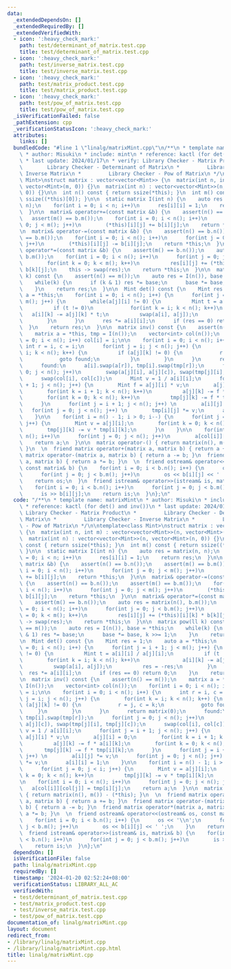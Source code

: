 ```yaml
---
data:
  _extendedDependsOn: []
  _extendedRequiredBy: []
  _extendedVerifiedWith:
  - icon: ':heavy_check_mark:'
    path: test/determinant_of_matrix.test.cpp
    title: test/determinant_of_matrix.test.cpp
  - icon: ':heavy_check_mark:'
    path: test/inverse_matrix.test.cpp
    title: test/inverse_matrix.test.cpp
  - icon: ':heavy_check_mark:'
    path: test/matrix_product.test.cpp
    title: test/matrix_product.test.cpp
  - icon: ':heavy_check_mark:'
    path: test/pow_of_matrix.test.cpp
    title: test/pow_of_matrix.test.cpp
  _isVerificationFailed: false
  _pathExtension: cpp
  _verificationStatusIcon: ':heavy_check_mark:'
  attributes:
    links: []
  bundledCode: "#line 1 \"linalg/matrixMint.cpp\"\n/**\n * template name: matrixMint\n\
    \ * author: Misuki\n * include: mint\n * reference: kactl (for det() and inv())\n\
    \ * last update: 2024/01/17\n * verify: Library Checker - Matrix Product\n * \
    \        Library Checker - Determinant of Matrix\n *         Library Checker -\
    \ Inverse Matrix\n *         Library Checker - Pow of Matrix\n */\n\ntemplate<class\
    \ Mint>\nstruct matrix : vector<vector<Mint>> {\n  matrix(int n, int m) : vector<vector<Mint>>(n,\
    \ vector<Mint>(m, 0)) {}\n  matrix(int n) : vector<vector<Mint>>(n, vector<Mint>(n,\
    \ 0)) {}\n\n  int n() const { return ssize(*this); }\n  int m() const { return\
    \ ssize((*this)[0]); }\n\n  static matrix I(int n) {\n    auto res = matrix(n,\
    \ n);\n    for(int i = 0; i < n; i++)\n      res[i][i] = 1;\n    return res;\n\
    \  }\n\n  matrix& operator+=(const matrix &b) {\n    assert(n() == b.n());\n \
    \   assert(m() == b.m());\n    for(int i = 0; i < n(); i++)\n      for(int j =\
    \ 0; j < m(); j++)\n        (*this)[i][j] += b[i][j];\n    return *this;\n  }\n\
    \n  matrix& operator-=(const matrix &b) {\n    assert(n() == b.n());\n    assert(m()\
    \ == b.m());\n    for(int i = 0; i < n(); i++)\n      for(int j = 0; j < m();\
    \ j++)\n        (*this)[i][j] -= b[i][j];\n    return *this;\n  }\n\n  matrix&\
    \ operator*=(const matrix &b) {\n    assert(m() == b.n());\n    auto res = matrix(n(),\
    \ b.m());\n    for(int i = 0; i < n(); i++)\n      for(int j = 0; j < b.m(); j++)\n\
    \        for(int k = 0; k < m(); k++)\n          res[i][j] += (*this)[i][k] *\
    \ b[k][j];\n    this -> swap(res);\n    return *this;\n  }\n\n  matrix pow(ll\
    \ k) const {\n    assert(n() == m());\n    auto res = I(n()), base = *this;\n\
    \    while(k) {\n      if (k & 1) res *= base;\n      base *= base, k >>= 1;\n\
    \    }\n    return res;\n  }\n\n  Mint det() const {\n    Mint res = 1;\n    auto\
    \ a = *this;\n    for(int i = 0; i < n(); i++) {\n      for(int j = i + 1; j <\
    \ m(); j++) {\n        while(a[j][i] != 0) {\n          Mint t = a[i][i] / a[j][i];\n\
    \          if (t != 0)\n            for(int k = i; k < n(); k++)\n           \
    \   a[i][k] -= a[j][k] * t;\n          swap(a[i], a[j]);\n          res = -res;\n\
    \        }\n      }\n      res *= a[i][i];\n      if (res == 0) return 0;\n  \
    \  }\n    return res;\n  }\n\n  matrix inv() const {\n    assert(n() == m());\n\
    \    matrix a = *this, tmp = I(n());\n    vector<int> col(n());\n    for(int i\
    \ = 0; i < n(); i++) col[i] = i;\n\n    for(int i = 0; i < n(); i++) {\n     \
    \ int r = i, c = i;\n      for(int j = i; j < n(); j++) {\n        for(int k =\
    \ i; k < n(); k++) {\n          if (a[j][k] != 0) {\n            r = j, c = k;\n\
    \            goto found;\n          }\n        }\n      }\n      return matrix(0);\n\
    \      found:\n      a[i].swap(a[r]), tmp[i].swap(tmp[r]);\n      for(int j =\
    \ 0; j < n(); j++)\n        swap(a[j][i], a[j][c]), swap(tmp[j][i], tmp[j][c]);\n\
    \      swap(col[i], col[c]);\n      Mint v = 1 / a[i][i];\n      for(int j = i\
    \ + 1; j < n(); j++) {\n        Mint f = a[j][i] * v;\n        a[j][i] = 0;\n\
    \        for(int k = i + 1; k < n(); k++)\n          a[j][k] -= f * a[i][k];\n\
    \        for(int k = 0; k < n(); k++)\n          tmp[j][k] -= f * tmp[i][k];\n\
    \      }\n      for(int j = i + 1; j < n(); j++) \n        a[i][j] *= v;\n   \
    \   for(int j = 0; j < n(); j++) \n        tmp[i][j] *= v;\n      a[i][i] = 1;\n\
    \    }\n\n    for(int i = n() - 1; i > 0; i--) {\n      for(int j = 0; j < i;\
    \ j++) {\n        Mint v = a[j][i];\n        for(int k = 0; k < n(); k++)\n  \
    \        tmp[j][k] -= v * tmp[i][k];\n      }\n    }\n\n    for(int i = 0; i <\
    \ n(); i++)\n      for(int j = 0; j < n(); j++)\n        a[col[i]][col[j]] = tmp[i][j];\n\
    \    return a;\n  }\n\n  matrix operator-() { return matrix(n(), m()) - (*this);\
    \ }\n  \n  friend matrix operator+(matrix a, matrix b) { return a += b; }\n  friend\
    \ matrix operator-(matrix a, matrix b) { return a -= b; }\n  friend matrix operator*(matrix\
    \ a, matrix b) { return a *= b; }\n  \n  friend ostream& operator<<(ostream& os,\
    \ const matrix& b) {\n    for(int i = 0; i < b.n(); i++) {\n      os << '\\n';\n\
    \      for(int j = 0; j < b.m(); j++)\n        os << b[i][j] << ' ';\n    }\n\
    \    return os;\n  }\n  friend istream& operator>>(istream& is, matrix& b) {\n\
    \    for(int i = 0; i < b.n(); i++)\n      for(int j = 0; j < b.m(); j++)\n  \
    \      is >> b[i][j];\n    return is;\n  }\n};\n"
  code: "/**\n * template name: matrixMint\n * author: Misuki\n * include: mint\n\
    \ * reference: kactl (for det() and inv())\n * last update: 2024/01/17\n * verify:\
    \ Library Checker - Matrix Product\n *         Library Checker - Determinant of\
    \ Matrix\n *         Library Checker - Inverse Matrix\n *         Library Checker\
    \ - Pow of Matrix\n */\n\ntemplate<class Mint>\nstruct matrix : vector<vector<Mint>>\
    \ {\n  matrix(int n, int m) : vector<vector<Mint>>(n, vector<Mint>(m, 0)) {}\n\
    \  matrix(int n) : vector<vector<Mint>>(n, vector<Mint>(n, 0)) {}\n\n  int n()\
    \ const { return ssize(*this); }\n  int m() const { return ssize((*this)[0]);\
    \ }\n\n  static matrix I(int n) {\n    auto res = matrix(n, n);\n    for(int i\
    \ = 0; i < n; i++)\n      res[i][i] = 1;\n    return res;\n  }\n\n  matrix& operator+=(const\
    \ matrix &b) {\n    assert(n() == b.n());\n    assert(m() == b.m());\n    for(int\
    \ i = 0; i < n(); i++)\n      for(int j = 0; j < m(); j++)\n        (*this)[i][j]\
    \ += b[i][j];\n    return *this;\n  }\n\n  matrix& operator-=(const matrix &b)\
    \ {\n    assert(n() == b.n());\n    assert(m() == b.m());\n    for(int i = 0;\
    \ i < n(); i++)\n      for(int j = 0; j < m(); j++)\n        (*this)[i][j] -=\
    \ b[i][j];\n    return *this;\n  }\n\n  matrix& operator*=(const matrix &b) {\n\
    \    assert(m() == b.n());\n    auto res = matrix(n(), b.m());\n    for(int i\
    \ = 0; i < n(); i++)\n      for(int j = 0; j < b.m(); j++)\n        for(int k\
    \ = 0; k < m(); k++)\n          res[i][j] += (*this)[i][k] * b[k][j];\n    this\
    \ -> swap(res);\n    return *this;\n  }\n\n  matrix pow(ll k) const {\n    assert(n()\
    \ == m());\n    auto res = I(n()), base = *this;\n    while(k) {\n      if (k\
    \ & 1) res *= base;\n      base *= base, k >>= 1;\n    }\n    return res;\n  }\n\
    \n  Mint det() const {\n    Mint res = 1;\n    auto a = *this;\n    for(int i\
    \ = 0; i < n(); i++) {\n      for(int j = i + 1; j < m(); j++) {\n        while(a[j][i]\
    \ != 0) {\n          Mint t = a[i][i] / a[j][i];\n          if (t != 0)\n    \
    \        for(int k = i; k < n(); k++)\n              a[i][k] -= a[j][k] * t;\n\
    \          swap(a[i], a[j]);\n          res = -res;\n        }\n      }\n    \
    \  res *= a[i][i];\n      if (res == 0) return 0;\n    }\n    return res;\n  }\n\
    \n  matrix inv() const {\n    assert(n() == m());\n    matrix a = *this, tmp =\
    \ I(n());\n    vector<int> col(n());\n    for(int i = 0; i < n(); i++) col[i]\
    \ = i;\n\n    for(int i = 0; i < n(); i++) {\n      int r = i, c = i;\n      for(int\
    \ j = i; j < n(); j++) {\n        for(int k = i; k < n(); k++) {\n          if\
    \ (a[j][k] != 0) {\n            r = j, c = k;\n            goto found;\n     \
    \     }\n        }\n      }\n      return matrix(0);\n      found:\n      a[i].swap(a[r]),\
    \ tmp[i].swap(tmp[r]);\n      for(int j = 0; j < n(); j++)\n        swap(a[j][i],\
    \ a[j][c]), swap(tmp[j][i], tmp[j][c]);\n      swap(col[i], col[c]);\n      Mint\
    \ v = 1 / a[i][i];\n      for(int j = i + 1; j < n(); j++) {\n        Mint f =\
    \ a[j][i] * v;\n        a[j][i] = 0;\n        for(int k = i + 1; k < n(); k++)\n\
    \          a[j][k] -= f * a[i][k];\n        for(int k = 0; k < n(); k++)\n   \
    \       tmp[j][k] -= f * tmp[i][k];\n      }\n      for(int j = i + 1; j < n();\
    \ j++) \n        a[i][j] *= v;\n      for(int j = 0; j < n(); j++) \n        tmp[i][j]\
    \ *= v;\n      a[i][i] = 1;\n    }\n\n    for(int i = n() - 1; i > 0; i--) {\n\
    \      for(int j = 0; j < i; j++) {\n        Mint v = a[j][i];\n        for(int\
    \ k = 0; k < n(); k++)\n          tmp[j][k] -= v * tmp[i][k];\n      }\n    }\n\
    \n    for(int i = 0; i < n(); i++)\n      for(int j = 0; j < n(); j++)\n     \
    \   a[col[i]][col[j]] = tmp[i][j];\n    return a;\n  }\n\n  matrix operator-()\
    \ { return matrix(n(), m()) - (*this); }\n  \n  friend matrix operator+(matrix\
    \ a, matrix b) { return a += b; }\n  friend matrix operator-(matrix a, matrix\
    \ b) { return a -= b; }\n  friend matrix operator*(matrix a, matrix b) { return\
    \ a *= b; }\n  \n  friend ostream& operator<<(ostream& os, const matrix& b) {\n\
    \    for(int i = 0; i < b.n(); i++) {\n      os << '\\n';\n      for(int j = 0;\
    \ j < b.m(); j++)\n        os << b[i][j] << ' ';\n    }\n    return os;\n  }\n\
    \  friend istream& operator>>(istream& is, matrix& b) {\n    for(int i = 0; i\
    \ < b.n(); i++)\n      for(int j = 0; j < b.m(); j++)\n        is >> b[i][j];\n\
    \    return is;\n  }\n};\n"
  dependsOn: []
  isVerificationFile: false
  path: linalg/matrixMint.cpp
  requiredBy: []
  timestamp: '2024-01-20 02:52:24+08:00'
  verificationStatus: LIBRARY_ALL_AC
  verifiedWith:
  - test/determinant_of_matrix.test.cpp
  - test/matrix_product.test.cpp
  - test/inverse_matrix.test.cpp
  - test/pow_of_matrix.test.cpp
documentation_of: linalg/matrixMint.cpp
layout: document
redirect_from:
- /library/linalg/matrixMint.cpp
- /library/linalg/matrixMint.cpp.html
title: linalg/matrixMint.cpp
---
```

